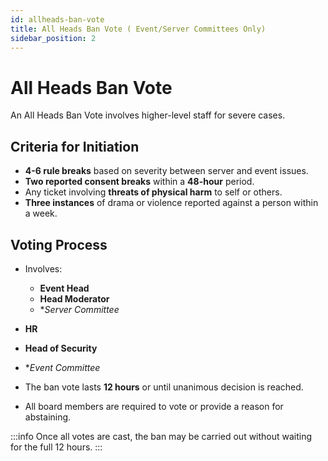 ```yaml
---
id: allheads-ban-vote
title: All Heads Ban Vote ( Event/Server Committees Only)
sidebar_position: 2
---
```


# All Heads Ban Vote 

An All Heads Ban Vote involves higher-level staff for severe cases.

## Criteria for Initiation

- **4-6 rule breaks** based on severity between server and event issues.
- **Two reported consent breaks** within a **48-hour** period.
- Any ticket involving **threats of physical harm** to self or others.
- **Three instances** of drama or violence reported against a person within a week.

## Voting Process

- Involves:

  - **Event Head**
  - **Head Moderator**
  - **Server Committee*
 - **HR**
  - **Head of Security**
  - **Event Committee* 

- The ban vote lasts **12 hours** or until unanimous decision is reached.
- All board members are required to vote or provide a reason for abstaining.

:::info
Once all votes are cast, the ban may be carried out without waiting for the full 12 hours.
:::
